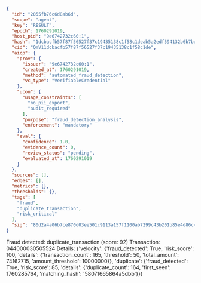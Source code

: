 ```json
{
  "id": "2055fb76c6d8ab6d",
  "scope": "agent",
  "key": "RESULT",
  "epoch": 1760291019,
  "host_pid": "9e6742732c60:1",
  "hash": "1dcbacfb57f87f56527f37c19435138c1f58c1deab5a2edf594132b6b7bdb2be",
  "cid": "QmV11dcbacfb57f87f56527f37c19435138c1f58c1de",
  "aicp": {
    "prov": {
      "issuer": "9e6742732c60:1",
      "created_at": 1760291019,
      "method": "automated_fraud_detection",
      "vc_type": "VerifiableCredential"
    },
    "ucon": {
      "usage_constraints": [
        "no_pii_export",
        "audit_required"
      ],
      "purpose": "fraud_detection_analysis",
      "enforcement": "mandatory"
    },
    "eval": {
      "confidence": 1.0,
      "evidence_count": 0,
      "review_status": "pending",
      "evaluated_at": 1760291019
    }
  },
  "sources": [],
  "edges": [],
  "metrics": {},
  "thresholds": {},
  "tags": [
    "fraud",
    "duplicate_transaction",
    "risk_critical"
  ],
  "sig": "80d2a4a06b7ce870d03ee501c9113a157f1100ab7299c43b201b85e4d86c4c1d"
}
```

Fraud detected: duplicate_transaction (score: 92)
Transaction: 044000030505524
Details: {'velocity': {'fraud_detected': True, 'risk_score': 100, 'details': {'transaction_count': 165, 'threshold': 50, 'total_amount': 74162715, 'amount_threshold': 10000000}}, 'duplicate': {'fraud_detected': True, 'risk_score': 85, 'details': {'duplicate_count': 164, 'first_seen': 1760285764, 'matching_hash': '58071665864a5dbb'}}}